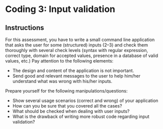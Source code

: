 # Coding 3: Input validation

## Instructions

For this assessment, you have to write a small command line application that asks the user for some
(structured) inputs (2–3) and check them thoroughly with several check levels (syntax with regular
expression, correct type, domain for accepted values, presence in a database of valid values, etc.)
Pay attention to the following elements:
* The design and content of the application is not important.
* Send good and relevant messages to the user to help him/her understand what was wrong with
his/her inputs.

Prepare yourself for the following manipulations/questions:
* Show several usage scenarios (correct and wrong) of your application
* How can you be sure that you covered all the cases?
* What should be checked when dealing with user inputs?
* What is the drawback of writing more robust code regarding input validation?